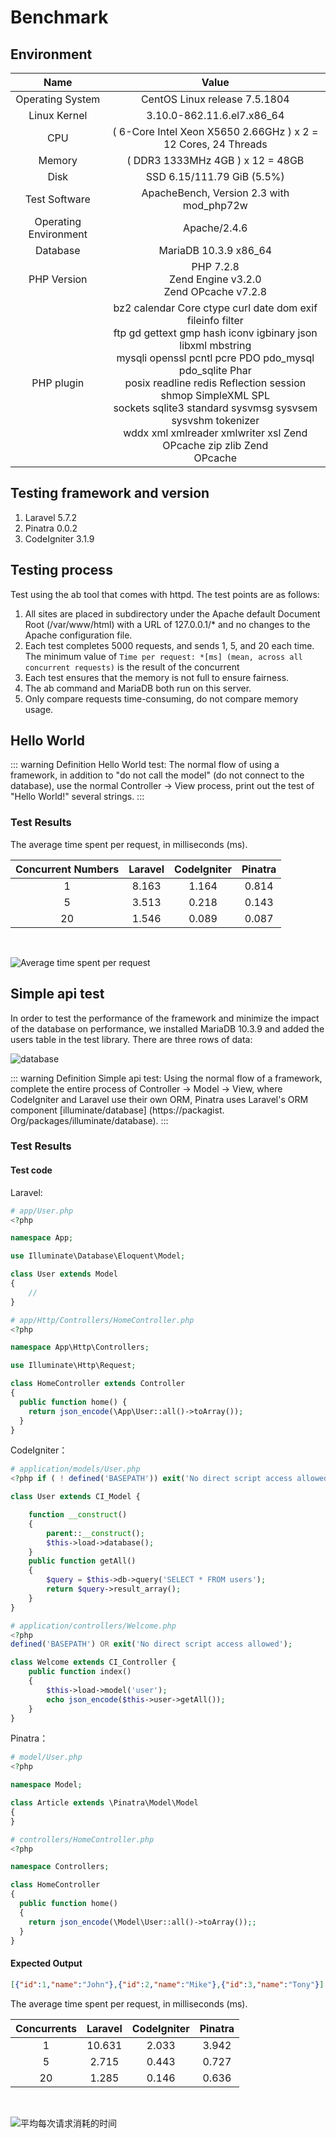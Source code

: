 # Benchmark

## Environment

| Name | Value |
| :-------------: | :-----:|
| Operating System | CentOS Linux release 7.5.1804 |
| Linux Kernel | 3.10.0-862.11.6.el7.x86_64 |
| CPU | ( 6-Core Intel Xeon X5650 2.66GHz ) x 2 = 12 Cores, 24 Threads |
| Memory | ( DDR3 1333MHz 4GB ) x 12 = 48GB |
| Disk | SSD 6.15/111.79 GiB (5.5%) |
| Test Software | ApacheBench, Version 2.3 with mod_php72w |
| Operating Environment | Apache/2.4.6 |
| Database | MariaDB 10.3.9 x86_64 |
| PHP Version | PHP 7.2.8 <br> Zend Engine v3.2.0 <br> Zend OPcache v7.2.8 |
| PHP plugin | bz2 calendar Core ctype curl date dom exif fileinfo filter <br> ftp gd gettext gmp hash iconv igbinary json libxml mbstring <br> mysqli openssl pcntl pcre PDO pdo_mysql pdo_sqlite Phar <br> posix readline redis Reflection session shmop SimpleXML SPL <br> sockets sqlite3 standard sysvmsg sysvsem sysvshm tokenizer <br> wddx xml xmlreader xmlwriter xsl Zend OPcache zip zlib Zend <br> OPcache |

## Testing framework and version

1. Laravel 5.7.2
2. Pinatra 0.0.2
3. CodeIgniter 3.1.9

## Testing process

Test using the ab tool that comes with httpd. The test points are as follows:

1. All sites are placed in subdirectory under the Apache default Document Root (/var/www/html) with a URL of 127.0.0.1/* and no changes to the Apache configuration file.
2. Each test completes 5000 requests, and sends 1, 5, and 20 each time. The minimum value of `Time per request: *[ms] (mean, across all concurrent requests)` is the result of the concurrent
3. Each test ensures that the memory is not full to ensure fairness.
4. The ab command and MariaDB both run on this server.
5. Only compare requests time-consuming, do not compare memory usage.


## Hello World

::: warning Definition
Hello World test: The normal flow of using a framework, in addition to "do not call the model" (do not connect to the database), use the normal Controller -> View process, print out the test of "Hello World!" several strings.
:::

### Test Results

The average time spent per request, in milliseconds (ms).

| Concurrent Numbers | Laravel | CodeIgniter | Pinatra |
| :-------------: | :-----: | :-----: | :-----: |
| 1 | 8.163 | 1.164 | 0.814 |
| 5 | 3.513 | 0.218 | 0.143 |
| 20 | 1.546 | 0.089 | 0.087 |

<br>

![Average time spent per request](./assets/1.png)

## Simple api test

In order to test the performance of the framework and minimize the impact of the database on performance, we installed MariaDB 10.3.9 and added the users table in the test library. There are three rows of data:

![database](./assets/6.jpg)

::: warning Definition
Simple api test: Using the normal flow of a framework, complete the entire process of Controller -> Model -> View, where CodeIgniter and Laravel use their own ORM, Pinatra uses Laravel's ORM component [illuminate/database] (https://packagist. Org/packages/illuminate/database).
:::

### Test Results

#### Test code

Laravel:


```php
# app/User.php
<?php

namespace App;

use Illuminate\Database\Eloquent\Model;

class User extends Model
{
    //
}

# app/Http/Controllers/HomeController.php
<?php

namespace App\Http\Controllers;

use Illuminate\Http\Request;

class HomeController extends Controller
{
  public function home() {
    return json_encode(\App\User::all()->toArray());
  }
}
```

CodeIgniter：

```php
# application/models/User.php
<?php if ( ! defined('BASEPATH')) exit('No direct script access allowed');

class User extends CI_Model {

    function __construct()
    {
        parent::__construct();
        $this->load->database();
    }
    public function getAll()
    {
        $query = $this->db->query('SELECT * FROM users');
        return $query->result_array();
    }
}

# application/controllers/Welcome.php
<?php
defined('BASEPATH') OR exit('No direct script access allowed');

class Welcome extends CI_Controller {
    public function index()
    {
        $this->load->model('user');
        echo json_encode($this->user->getAll());
    }
}
```

Pinatra：

```php
# model/User.php
<?php

namespace Model;

class Article extends \Pinatra\Model\Model
{
}

# controllers/HomeController.php
<?php

namespace Controllers;

class HomeController
{
  public function home()
  {
    return json_encode(\Model\User::all()->toArray());;
  }
}
```

#### Expected Output

```json
[{"id":1,"name":"John"},{"id":2,"name":"Mike"},{"id":3,"name":"Tony"}]
```


The average time spent per request, in milliseconds (ms).

| Concurrents | Laravel | CodeIgniter | Pinatra |
| :-------------: | :-----: | :-----: | :-----: |
| 1  | 10.631 | 2.033 | 3.942 |
| 5  | 2.715  | 0.443 | 0.727 |
| 20 | 1.285  | 0.146 | 0.636 |

<br>

![平均每次请求消耗的时间](./assets/2.png)
